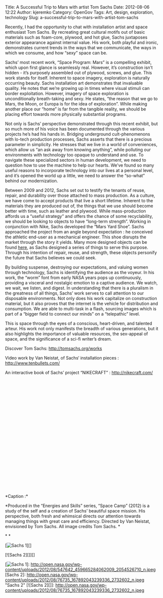 Title: A Successful Trip to Mars with artist Tom Sachs
Date: 2012-08-06 12:22
Author: kjeremko
Category: OpenGov
Tags: Art, design, exploration, technology
Slug: a-successful-trip-to-mars-with-artist-tom-sachs

Recently, I had the opportunity to chat with installation artist and
space enthusiast Tom Sachs. By recreating great cultural motifs out of
basic materials such as foam-core, plywood, and hot glue, Sachs
juxtaposes exterior appearance against internal value. His work, both
playful and ironic, demonstrates current trends in the ways that we
communicate, the ways in which we consume, and how “sexy” space can be.

Sachs’ most recent work, “Space Program: Mars” is a compelling exhibit,
which upon first glance is seamlessly real. However, it’s construction
isn’t hidden - it’s purposely assembled out of plywood, screws, and
glue. This work stands for itself. Inherent to space imagery,
exploration is naturally occurring beauty. Sachs installation art
demonstrates that invaluable quality. He notes that we’re growing up in
times where visual stimuli can border exploitation. However, imagery of
space exploration is unconditionally breath-taking and sexy. He states,
“the reason that we go to Mars, the Moon, or Europa is for the idea of
exploration”. While making another place our “home” is far from the
tangible reality, we should be placing effort towards more physically
substantial programs.

Not only is Sachs’ perspective demonstrated through this recent exhibit,
but so much more of his voice has been documented through the various
projects he’s had his hands in. Bridging underground cult-phenomenons
with lo-tech production processes, Sachs asserts that there is a
precious parameter in simplicity. He stresses that we live in a world of
conveniences, which allow us “an ask away from knowing anything”, while
polluting our environments with technology too opaque to understand and
use. To navigate these specialized sectors in human development, we need
to question how to use the machine to help our hearts. We’ve found so
many useful reasons to incorporate technology into our lives at a
personal level, and it’s opened the world up a little, we need to answer
the “so-what” behind our modernization.

Between 2009 and 2012, Sachs set out to testify the tenants of reuse,
repair, and durability over those attached to mass production. As a
culture, we have come to accept products that live a short lifetime.
Inherent to the materials they are produced out of, the things that we
use should become better with time, such as leather and plywood. While
mass-production affords us a “useful strategy” and offers the chance of
some recyclability, we should be looking to objects to have “long-term
strength”. Working in conjunction with Nike, Sachs developed the “Mars
Yard Shoe”. Sachs approached the project from an angle beyond
expectation : he conceived the athletic end-user as a mechanical
engineer. This shoe disrupts the market through the story it yields.
Many more designed objects can be found [here][], as Sachs designed a
series of things to serve this purpose. Through his intention of repair,
reuse, and strength, these objects personify the future that Sachs
believes we could seek.

By building suspense, destroying our expectations, and valuing women
through technology, Sachs is identifying the audience as the voyeur. In
his work, the “worm” font from early NASA years pops up continuously,
providing a visceral and nostalgic emotion to a captive audience. We
watch, we wait, we listen, and digest. In understanding that there is a
pluralism in the greatness of all things, Sachs’ work serves to call
attention to our disposable environments. Not only does his work
capitalize on construction material, but it also proves that the
internet is the vehicle for distribution and consumption. We are able to
multi-task in a flash, sourcing images which is part of a “bigger field
to connect our minds” on a “telepathic” level.

This is space through the eyes of a conscious, heart-driven, and
talented arteur. His work not only manifests the breadth of various
generations, but it also highlights the importance of valuable
resources, the sex-appeal of space, and the significance of a sci-fi
writer’s dream.

Discover Tom Sachs: <http://tomsachs.org/works>

Video work by Van Neistat, of Sachs‘ installation pieces :
<http://www.tenbullets.com/>

An interactive book of Sachs’ project “NIKECRAFT” :
<http://nikecraft.com/>

<p>
<object width="640" height="360" classid="clsid:d27cdb6e-ae6d-11cf-96b8-444553540000" codebase="http://download.macromedia.com/pub/shockwave/cabs/flash/swflash.cab#version=6,0,40,0">
<param name="allowFullScreen" value="true"></param><param name="allowscriptaccess" value="always"></param><param name="src" value="http://www.youtube.com/v/e-jSSTGqU5c?version=3&amp;hl=en_US"></param><param name="allowfullscreen" value="true"></param>

<embed width="640" height="360" type="application/x-shockwave-flash" src="http://www.youtube.com/v/e-jSSTGqU5c?version=3&amp;hl=en_US" allowfullscreen="true" allowscriptaccess="always" allowfullscreen="true">
</embed>
</object>
  

</p>
*Caption :*

*Produced in the “Energies and Skills” series, “Space Camp” (2012) is a
study of the self and a creation of Sachs’ beautiful space mission. His
perspective, both fresh and whimsical directs our attention towards
managing things with great care and efficiency. Directed by Van Neistat,
envisioned by Tom Sachs. All image credits Tom Sachs. *

* *

[![Sachs 1][]][]

[![Sachs 2][]][]

  [here]: http://nikecraft.com/
  [Sachs 1]: http://open.nasa.gov/wp-content/uploads/2012/08/547642_459665284062009_2054526710_n.jpeg
    "Sachs 1"
  [![Sachs 1][]]: http://open.nasa.gov/wp-content/uploads/2012/08/547642_459665284062009_2054526710_n.jpeg
  [Sachs 2]: http://open.nasa.gov/wp-content/uploads/2012/08/76735_167892043239336_2732602_n.jpeg
    "Sachs 2"
  [![Sachs 2][]]: http://open.nasa.gov/wp-content/uploads/2012/08/76735_167892043239336_2732602_n.jpeg
